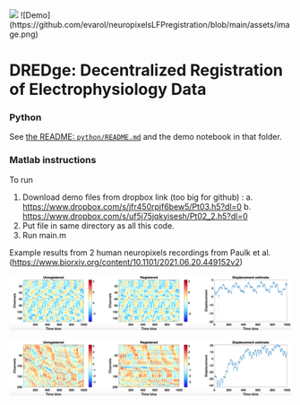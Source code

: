 <image src="https://github.com/evarol/dredge/blob/main/assets/logo.png" width="500px" />
![Demo](https://github.com/evarol/neuropixelsLFPregistration/blob/main/assets/image.png)

# DREDge: Decentralized Registration of Electrophysiology Data


### Python

See [the README: `python/README.md`](python/README.md) and the demo notebook in that folder.



### Matlab instructions

To run
1. Download demo files from dropbox link (too big for github) : 
    a. https://www.dropbox.com/s/jfr450rpjf6bew5/Pt03.h5?dl=0
    b. https://www.dropbox.com/s/uf5j75jqkyisesh/Pt02_2.h5?dl=0
2. Put file in same directory as all this code.
3. Run main.m



Example results from 2 human neuropixels recordings from Paulk et al. (https://www.biorxiv.org/content/10.1101/2021.06.20.449152v2)


![Dataset1](https://github.com/evarol/dredge/blob/main/assets/pt03_results.png)

![Dataset2](https://github.com/evarol/dredge/blob/main/assets/pt02_results.png)

